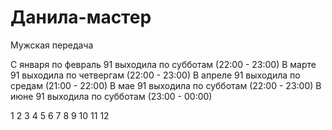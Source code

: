 # Данила-мастер

Мужская передача

С января по февраль 91 выходила по субботам (22:00 - 23:00)
В марте 91 выходила по четвергам (22:00 - 23:00)
В апреле 91 выходила по средам (21:00 - 22:00)
В мае 91 выходила по субботам (22:00 - 23:00)
В июне 91 выходила по субботам (23:00 - 00:00)

1   2   3   4   5   6
7   8   9   10  11  12
